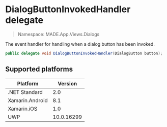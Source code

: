 # DialogButtonInvokedHandler delegate

> Namespace: MADE.App.Views.Dialogs

The event handler for handling when a dialog button has been invoked.

```csharp
public delegate void DialogButtonInvokedHandler(DialogButton button);
```

## Supported platforms

| Platform | Version |
| --- | --- |
| .NET Standard | 2.0 |
| Xamarin.Android | 8.1 |
| Xamarin.iOS  | 1.0 |
| UWP | 10.0.16299 | 